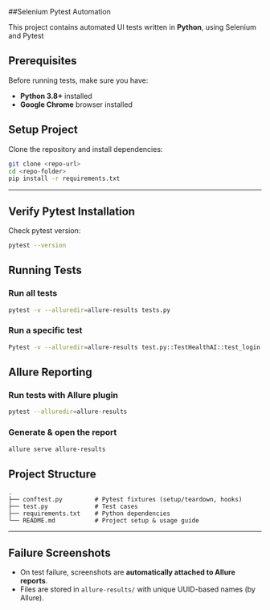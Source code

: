 ##Selenium Pytest Automation


This project contains automated UI tests written in **Python**, using Selenium and Pytest


## Prerequisites


Before running tests, make sure you have:


* **Python 3.8+** installed
* **Google Chrome** browser installed


## Setup Project


Clone the repository and install dependencies:


```bash
git clone <repo-url>
cd <repo-folder>
pip install -r requirements.txt
```


---


## Verify Pytest Installation


Check pytest version:


```bash
pytest --version
```


## Running Tests


### Run all tests


```bash
pytest -v --alluredir=allure-results tests.py
```
### Run a specific test


```bash
Pytest -v --alluredir=allure-results test.py::TestHealthAI::test_login
```


## Allure Reporting


### Run tests with Allure plugin


```bash
pytest --alluredir=allure-results
```


### Generate & open the report


```bash
allure serve allure-results
```




## Project Structure


```
.
├── conftest.py         # Pytest fixtures (setup/teardown, hooks)
├── test.py             # Test cases
├── requirements.txt    # Python dependencies
└── README.md           # Project setup & usage guide
```


---


## Failure Screenshots


* On test failure, screenshots are **automatically attached to Allure reports**.
* Files are stored in `allure-results/` with unique UUID-based names (by Allure).
